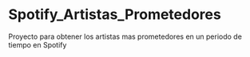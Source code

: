 # Spotify_Artistas_Prometedores
Proyecto para obtener los artistas mas prometedores en un periodo de tiempo en Spotify 
